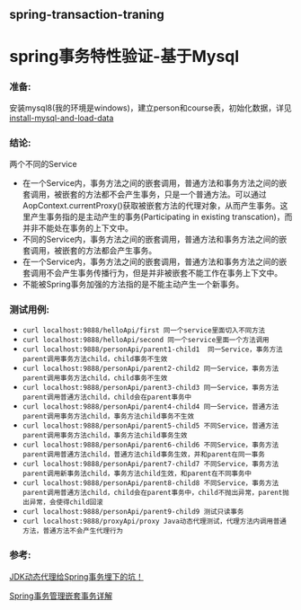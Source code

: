 ## spring-transaction-traning
spring事务特性验证-基于Mysql
====================

### 准备:
安装mysql8(我的环境是windows)，建立person和course表，初始化数据，详见[install-mysql-and-load-data](/src/main/resources/windows-install-mysql.md)

### 结论:
两个不同的Service
- 在一个Service内，事务方法之间的嵌套调用，普通方法和事务方法之间的嵌套调用，被嵌套的方法都不会产生事务，只是一个普通方法。可以通过AopContext.currentProxy()获取被嵌套方法的代理对象，从而产生事务。这里产生事务指的是主动产生的事务(Participating in existing transcation)，而并非不能处在事务的上下文中。
- 不同的Service内，事务方法之间的嵌套调用，普通方法和事务方法之间的嵌套调用，被嵌套的方法都会产生事务。
- 在一个Service内，事务方法之间的嵌套调用，普通方法和事务方法之间的嵌套调用不会产生事务传播行为，但是并非被嵌套不能工作在事务上下文中。
- 不能被Spring事务加强的方法指的是不能主动产生一个新事务。
### 测试用例:
- `curl localhost:9888/helloApi/first 同一个service里面切入不同方法`
- `curl localhost:9888/helloApi/second 同一个service里面一个方法调用`
- `curl localhost:9888/personApi/parent1-child1  同一Service，事务方法parent调用事务方法child，child事务不生效`
- `curl localhost:9888/personApi/parent2-child2 同一Service，事务方法parent调用事务方法child，child事务不生效`
- `curl localhost:9888/personApi/parent3-child3 同一Service，事务方法parent调用普通方法child，child会在parent事务中`
- `curl localhost:9888/personApi/parent4-child4 同一Service，普通方法parent调用事务方法child，事务方法child事务不生效`
- `curl localhost:9888/personApi/parent5-child5 不同Service，普通方法parent调用事务方法child，事务方法child事务生效`
- `curl localhost:9888/personApi/parent6-child6 不同Service，事务方法parent调用普通方法child，普通方法child事务生效，并和parent在同一事务`
- `curl localhost:9888/personApi/parent7-child7 不同Service，事务方法parent调用新事务法child，事务方法child生效，和parent在不同事务中`
- `curl localhost:9888/personApi/parent8-child8 不同Service，事务方法parent调用普通方法child，child会在parent事务中，child不抛出异常，parent抛出异常，会使得child回滚`
- `curl localhost:9888/personApi/parent9-child9 测试只读事务`
- `curl localhost:9888/proxyApi/proxy Java动态代理测试，代理方法内调用普通方法，普通方法不会产生代理行为`

### 参考:
[JDK动态代理给Spring事务埋下的坑！](https://blog.csdn.net/bntx2jsqfehy7/article/details/79040349)

[Spring事务管理嵌套事务详解](https://blog.csdn.net/levae1024/article/details/82998386)

